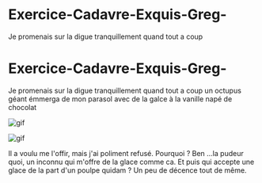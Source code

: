 # Exercice-Cadavre-Exquis-Greg-

Je promenais sur la digue tranquillement quand tout a coup

# Exercice-Cadavre-Exquis-Greg-

Je promenais sur la digue tranquillement quand tout a coup un octupus géant émmerga de mon parasol avec de la galce à la vanille napé de chocolat

![gif](https://media.giphy.com/media/l4FGqBUuavkbXAIrm/giphy.gif)

![gif](https://media.giphy.com/media/3KC2jD2QcBOSc/giphy.gif)

Il a voulu me l'offir, mais j'ai poliment refusé. Pourquoi ? Ben ...la pudeur quoi, un inconnu qui m'offre de la glace comme ca. Et puis qui accepte une glace de la part d'un poulpe quidam ? Un peu de décence tout de même.
